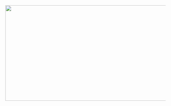 <a href="https://www.gitanimals.org/en_US?utm_medium=image&utm_source=wotjs020708&utm_content=farm">
<img
  src="https://render.gitanimals.org/farms/wotjs020708"
  width="600"
  height="300"
/>
</a>
